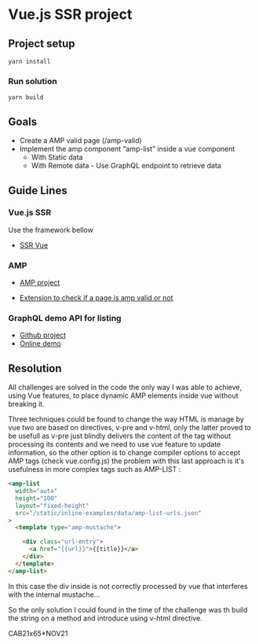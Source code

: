 # Vue.js SSR project


## Project setup
```
yarn install
```

### Run solution
```
yarn build
```

## Goals
* Create a AMP valid page (/amp-valid)
* Implement the amp component “amp-list” inside a vue component
    * With Static data
    * With Remote data - Use GraphQL endpoint to retrieve data

## Guide Lines
### Vue.js SSR
Use the framework bellow
* [SSR Vue](https://ssr.vuejs.org/)

### AMP
* [AMP project](https://amp.dev/)

* [Extension to check if a page is amp valid or not](https://chrome.google.com/webstore/detail/amp-validator/nmoffdblmcmgeicmolmhobpoocbbmknc)

### GraphQL demo API for listing
* [Github project](https://github.com/trevorblades/countries)
* [Online demo](https://countries.trevorblades.com/)


## Resolution

All challenges are solved in the code the only way I was able to achieve, using Vue features, to place dynamic AMP elements inside vue without breaking it.

Three techniques could be found to change the way HTML is manage by vue two are based on directives, v-pre and v-html, only the latter proved to be usefull as v-pre just blindly delivers the content of the tag without processing its contents and we need to use vue feature to update information, so the other option is to change compiler options to accept AMP tags (check vue.config.js) the problem with this last approach is it's usefulness in more complex tags such as AMP-LIST :

````html
<amp-list
  width="auto"
  height="100"
  layout="fixed-height"
  src="/static/inline-examples/data/amp-list-urls.json"
>
  <template type="amp-mustache">

    <div class="url-entry">
      <a href="{{url}}">{{title}}</a>
    </div>
  </template>
</amp-list>
````

In this case the div inside is not correctly processed by vue that interferes with the internal mustache...

So the only solution I could found in the time of the challenge was th build the string on a method and introduce using v-html directive.

CAB21x65*NOV21

